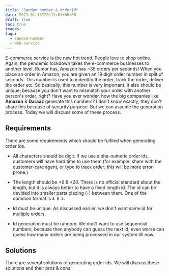 ```yaml
---
title: "Random number & orderId"
date: 2021-01-13T20:12:01+06:00
draft: true
toc: true
images:
tags:
  - random-number
  - web-service
---
```


E-commerce service is the new hot trend. 
People love to shop online. 
Again, the pendemic lockdown takes the e-commerce businesses to another level. 
Rumor has, Amazon has ~35 orders per seconds! 
When you place an order in Amazon, you are given an 19 digit order number in split of seconds. 
This number is used to indentify the order, track the order, deliver the order etc. 
So besically, this number is very important. 
It also should be unique; because you don't want to mismatch your order with another person's order, right?
Have you ever wonder, how the big companies like **Amazon** & **Daraaz** generate this numbers? 
I don't know exactly, they don't share this because of security purpose. 
But we can assume the generation process.
Today we will discuss some of these process.

## Requirements
There are some requirements which should be fulfiled when generating order ids.

- All characters should be digit. 
If we use alpha-numeric order ids, customers will have hard time to use them (for example: share with the customer-care agent, or type to track order; this will be more error-prone.)

- The length should be *>9* & *<20*. 
There is no official standard about the length, but it is always better to have a fixed length id.
The id can be devided into smaller parts placing (`-`) between them.
One of the common format is `4-6-4`.

- Id must be unique.
As discussed earlier, we don't want same id for multiple orders.

- Id generation must be random.
We don't want to use sequencial numbers, because then anybody can guess the next id; even worse can guess how many orders are being processed in our system till now.

## Solutions
There are several solutions of generating order ids. 
We will discuss these solutions and their pros & cons.

